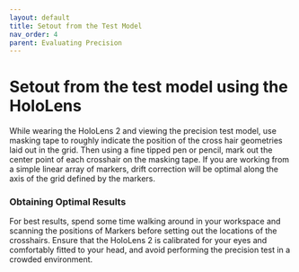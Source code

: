 ```yaml
---
layout: default
title: Setout from the Test Model
nav_order: 4
parent: Evaluating Precision
---
```


# Setout from the test model using the HoloLens

While wearing the HoloLens 2 and viewing the precision test model, use masking tape to roughly indicate the position of the cross hair geometries laid out in the grid. Then using a fine tipped pen or pencil, mark out the center point of each crosshair on the masking tape. If you are working from a simple linear array of markers, drift correction will be optimal along the axis of the grid defined by the markers.

### Obtaining Optimal Results

For best results, spend some time walking around in your workspace and scanning the positions of Markers before setting out the locations of the crosshairs. Ensure that the HoloLens 2 is calibrated for your eyes and comfortably fitted to your head, and avoid performing the precision test in a crowded environment.
